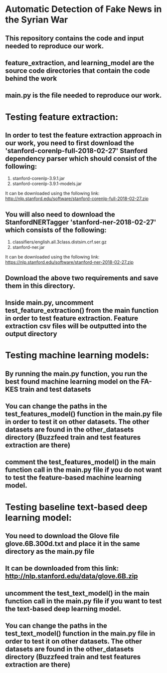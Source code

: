 # Automatic Detection of Fake News in the Syrian War
## This repository contains the code and input needed to reproduce our work.
## feature_extraction, and learning_model are the source code directories that contain the code behind the work
## main.py is the file needed to reproduce our work.

# Testing feature extraction:
## In order to test the feature extraction approach in our work, you need to first download the 'stanford-corenlp-full-2018-02-27' Stanford dependency parser which should consist of the following:
1. stanford-corenlp-3.9.1.jar
2. stanford-corenlp-3.9.1-models.jar

It can be downloaded using the following link: http://nlp.stanford.edu/software/stanford-corenlp-full-2018-02-27.zip

## You will also need to download the StanfordNERTagger 'stanford-ner-2018-02-27' which consists of the following:
1. classifiers/english.all.3class.distsim.crf.ser.gz
2. stanford-ner.jar

It can be downloaded using the following link: https://nlp.stanford.edu/software/stanford-ner-2018-02-27.zip

## Download the above two requirements and save them in this directory.
## Inside main.py, uncomment test_feature_extraction() from the main function in order to test feature extraction. Feature extraction csv files will be outputted into the output directory

# Testing machine learning models:
## By running the main.py function, you run the best found machine learning model on the FA-KES train and test datasets
## You can change the paths in the test_features_model() function in the main.py file in order to test it on other datasets. The other datasets are found in the other_datasets directory (Buzzfeed train and test features extraction are there)
## comment the test_features_model() in the main function call in the main.py file if you do not want to test the feature-based machine learning model.

# Testing baseline text-based deep learning model:
## You need to download the Glove file glove.6B.300d.txt and place it in the same directory as the main.py file
## It can be downloaded from this link: http://nlp.stanford.edu/data/glove.6B.zip
## uncomment the test_text_model() in the main function call in the main.py file if you want to test the text-based deep learning model.
## You can change the paths in the test_text_model() function in the main.py file in order to test it on other datasets. The other datasets are found in the other_datasets directory (Buzzfeed train and test features extraction are there)